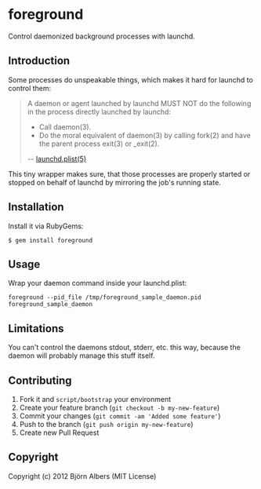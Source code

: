 # foreground

Control daemonized background processes with launchd.

## Introduction

Some processes do unspeakable things, which makes it hard for launchd to
control them:

> A daemon or agent launched by launchd MUST NOT do the following in the process directly launched by launchd:
>
>   * Call daemon(3).
>   * Do the moral equivalent of daemon(3) by calling fork(2) and have the parent process exit(3) or _exit(2).
>
> -- [launchd.plist(5)](https://developer.apple.com/library/mac/#documentation/darwin/reference/manpages/man5/launchd.plist.5.html)

This tiny wrapper makes sure, that those processes are properly started
or stopped on behalf of launchd by mirroring the job's running state.

## Installation

Install it via RubyGems:

    $ gem install foreground

## Usage

Wrap your daemon command inside your launchd.plist:

    foreground --pid_file /tmp/foreground_sample_daemon.pid foreground_sample_daemon

## Limitations

You can't control the daemons stdout, stderr, etc. this way, because the daemon will probably manage this stuff itself.

## Contributing

1. Fork it and `script/bootstrap` your environment
2. Create your feature branch (`git checkout -b my-new-feature`)
3. Commit your changes (`git commit -am 'Added some feature'`)
4. Push to the branch (`git push origin my-new-feature`)
5. Create new Pull Request

## Copyright

Copyright (c) 2012 Björn Albers (MIT License)
